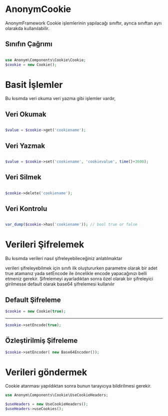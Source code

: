 AnonymCookie
============

AnonymFramework Cookie işlemlerinin yapılacağı sınıftır, ayrıca sınıftan ayrı olarakda
kullanılabilir.


Sınıfın Çağrımı
--------------

```php 

use Anonym\Components\Cookie\Cookie;
$cookie = new Cookie();
```

Basit İşlemler
==============

Bu kısımda veri okuma veri yazma gibi işlemler vardır,

Veri Okumak
-----------

```php

$value = $cookie->get('cookiename');

```

Veri Yazmak
-----------

```php

$value = $cookie->set('cookiename', 'cookievalue', time()+3600);

```

Veri Silmek
-----------

```php

$cookie->delete('cookiename');

```

Veri Kontrolu
-------------

```php

var_dump($cookie->has('cookiename')); // bool true or false
```

Verileri Şifrelemek
==================
Bu kısımda verileri nasıl şifreleyebileceğiniz anlatılmaktar


verileri şifreleyebilmek için sınıfı ilk oluştururken parametre olarak bir adet
true atamanız yada setEncode ile öncelikle encode yapacağınızı belli etmeniz gerekir.
Şifrelemeyi ayarladıktan sonra özel olarak bir şifreleyici girilmesse default olarak
base64 şifrelemesi kullanılır

Default Şifreleme
-------------

```php
$cookie = new Cookie(true);
```

----------------------------------

```php
$cookie->setEncode(true);
```

Özleştirilmiş Şifreleme
---------------------

```php
$cookie->setEncoder( new Base64Encoder());
```

Verileri göndermek
============================

Cookie atanması yapıldıktan sonra bunun tarayıcıya bildirilmesi gerekir.

```php
use Anonym\Components\Cookie\UseCookieHeaders; 

$useHeaders = new UseCookieHeaders();
$useHeaders->useCookies();
```

